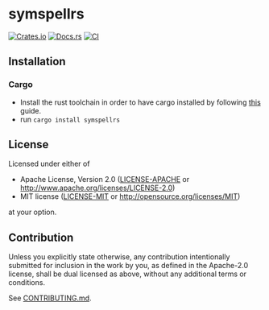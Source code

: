# symspellrs

[![Crates.io](https://img.shields.io/crates/v/symspellrs.svg)](https://crates.io/crates/symspellrs)
[![Docs.rs](https://docs.rs/symspellrs/badge.svg)](https://docs.rs/symspellrs)
[![CI](https://github.com/Saphereye/symspellrs/workflows/CI/badge.svg)](https://github.com/Saphereye/symspellrs/actions)

## Installation

### Cargo

* Install the rust toolchain in order to have cargo installed by following
  [this](https://www.rust-lang.org/tools/install) guide.
* run `cargo install symspellrs`

## License

Licensed under either of

 * Apache License, Version 2.0
   ([LICENSE-APACHE](LICENSE-APACHE) or http://www.apache.org/licenses/LICENSE-2.0)
 * MIT license
   ([LICENSE-MIT](LICENSE-MIT) or http://opensource.org/licenses/MIT)

at your option.

## Contribution

Unless you explicitly state otherwise, any contribution intentionally submitted
for inclusion in the work by you, as defined in the Apache-2.0 license, shall be
dual licensed as above, without any additional terms or conditions.

See [CONTRIBUTING.md](CONTRIBUTING.md).
